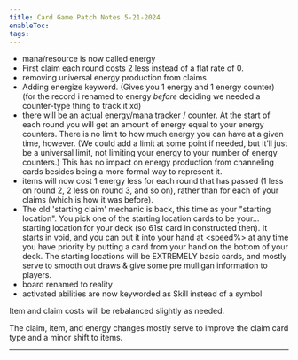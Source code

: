 ```yaml
---
title: Card Game Patch Notes 5-21-2024
enableToc: 
tags:
---
```


- mana/resource is now called energy 
- First claim each round costs 2 less instead of a flat rate of 0.
- removing universal energy production from claims
- Adding energize keyword. (Gives you 1 energy and 1 energy counter) (for the record i renamed to energy *before* deciding we needed a counter-type thing to track it xd)
- there will be an actual energy/mana tracker / counter. At the start of each round you will get an amount of energy equal to your energy counters. There is no limit to how much energy you can have at a given time, however. (We could add a limit at some point if needed, but it’ll just be a universal limit, not limiting your energy to your number of energy counters.) This has no impact on energy production from channeling cards besides being a more formal way to represent it.
- items will now cost 1 energy less for each round that has passed (1 less on round 2, 2 less on round 3, and so on), rather than for each of your claims (which is how it was before).
- The old 'starting claim' mechanic is back, this time as your "starting location". You pick one of the starting location cards to be your... starting location for your deck (so 61st card in constructed then). It starts in void, and you can put it into your hand at <speed%> at any time you have priority by putting a card from your hand on the bottom of your deck. The starting locations will be EXTREMELY basic cards, and mostly serve to smooth out draws & give some pre mulligan information to players.
- board renamed to reality
- activated abilities are now keyworded as Skill instead of a symbol

Item and claim costs will be rebalanced slightly as needed.

The claim, item, and energy changes mostly serve to improve the claim card type and a minor shift to items.


---
